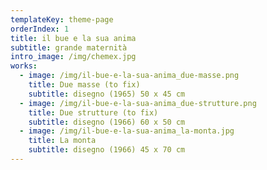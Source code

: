 ```yaml
---
templateKey: theme-page
orderIndex: 1
title: il bue e la sua anima
subtitle: grande maternità
intro_image: /img/chemex.jpg
works:
  - image: /img/il-bue-e-la-sua-anima_due-masse.png
    title: Due masse (to fix)
    subtitle: disegno (1965) 50 x 45 cm
  - image: /img/il-bue-e-la-sua-anima_due-strutture.png
    title: Due strutture (to fix)
    subtitle: disegno (1966) 60 x 50 cm
  - image: /img/il-bue-e-la-sua-anima_la-monta.jpg
    title: La monta
    subtitle: disegno (1966) 45 x 70 cm
---
```


